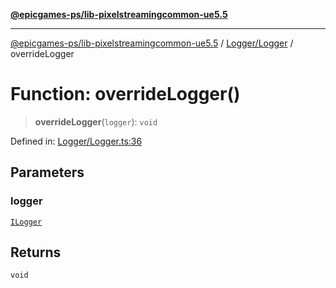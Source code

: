 [**@epicgames-ps/lib-pixelstreamingcommon-ue5.5**](../../../README.md)

***

[@epicgames-ps/lib-pixelstreamingcommon-ue5.5](../../../README.md) / [Logger/Logger](../README.md) / overrideLogger

# Function: overrideLogger()

> **overrideLogger**(`logger`): `void`

Defined in: [Logger/Logger.ts:36](https://github.com/EpicGamesExt/PixelStreamingInfrastructure/blob/e5168fb9b95d09ea76d485376bd036403b747ad2/Common/src/Logger/Logger.ts#L36)

## Parameters

### logger

[`ILogger`](../interfaces/ILogger.md)

## Returns

`void`
